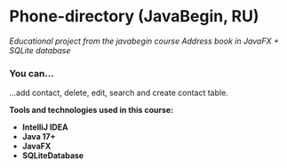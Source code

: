 # Phone-directory (JavaBegin, RU)

*Educational project from the javabegin course Address book in JavaFX + SQLite database*

### You can...

...add contact, delete, edit, search and create contact table.

**Tools and technologies used in this course:**

- **IntelliJ IDEA**
- **Java 17+**
- **JavaFX**
- **SQLiteDatabase**
